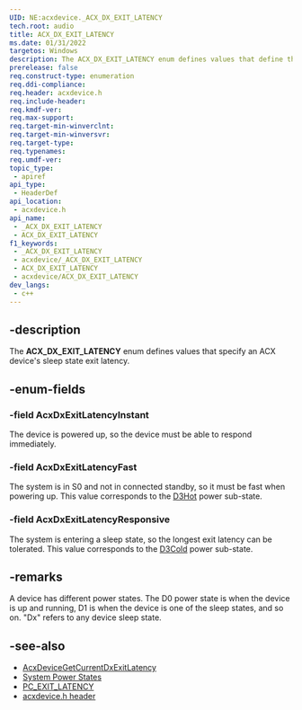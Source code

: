 ```yaml
---
UID: NE:acxdevice._ACX_DX_EXIT_LATENCY
tech.root: audio
title: ACX_DX_EXIT_LATENCY
ms.date: 01/31/2022
targetos: Windows
description: The ACX_DX_EXIT_LATENCY enum defines values that define the ACX device exit latency.
prerelease: false
req.construct-type: enumeration
req.ddi-compliance: 
req.header: acxdevice.h
req.include-header: 
req.kmdf-ver: 
req.max-support: 
req.target-min-winverclnt: 
req.target-min-winversvr: 
req.target-type: 
req.typenames: 
req.umdf-ver: 
topic_type:
 - apiref
api_type:
 - HeaderDef
api_location:
 - acxdevice.h
api_name:
 - _ACX_DX_EXIT_LATENCY
 - ACX_DX_EXIT_LATENCY
f1_keywords:
 - _ACX_DX_EXIT_LATENCY
 - acxdevice/_ACX_DX_EXIT_LATENCY
 - ACX_DX_EXIT_LATENCY
 - acxdevice/ACX_DX_EXIT_LATENCY
dev_langs:
 - c++
---
```


## -description

The **ACX_DX_EXIT_LATENCY** enum defines values that specify an ACX device's sleep state exit latency.

## -enum-fields

### -field AcxDxExitLatencyInstant

The device is powered up, so the device must be able to respond immediately.

### -field AcxDxExitLatencyFast

The system is in S0 and not in connected standby, so it must be fast when powering up. This value corresponds to the [D3Hot](/windows-hardware/drivers/kernel/device-sleeping-states#d3hot) power sub-state.

### -field AcxDxExitLatencyResponsive

The system is entering a sleep state, so the longest exit latency can be tolerated. This value corresponds to the [D3Cold](/windows-hardware/drivers/kernel/device-sleeping-states#d3cold-substate) power sub-state.

## -remarks

A device has different power states. The D0 power state is when the device is up and running, D1 is when the device is one of the sleep states, and so on. "Dx" refers to any device sleep state.

## -see-also

* [AcxDeviceGetCurrentDxExitLatency](nf-acxdevice-acxdevicegetcurrentdxexitlatency.md)
* [System Power States](/windows-hardware/drivers/kernel/system-power-states)
* [PC_EXIT_LATENCY](../portcls/ne-portcls-_pc_exit_latency.md)
* [acxdevice.h header](index.md)


